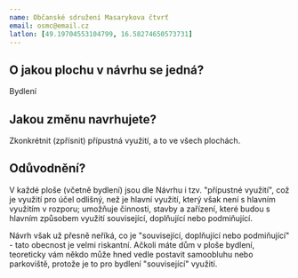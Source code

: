 ```yaml
---
name: Občanské sdružení Masarykova čtvrť
email: osmc@email.cz
latlon: [49.19704553104799, 16.58274650573731]
---
```


## O jakou plochu v návrhu se jedná?

Bydlení

## Jakou změnu navrhujete?

Zkonkrétnit (zpřísnit) přípustná využití, a to ve všech plochách.

## Odůvodnění?

V každé ploše (včetně bydlení) jsou dle Návrhu i tzv. "přípustné využití", což je využití pro účel odlišný, než je hlavní využití, který však není s hlavním využitím v rozporu; umožňuje činnosti, stavby a zařízení, které budou s hlavním způsobem využití související, doplňující nebo podmiňující.

 Návrh však už přesně neříká, co je "související, doplňující nebo podmiňující" - tato obecnost je velmi riskantní. Ačkoli máte dům v ploše bydlení, teoreticky vám někdo může hned vedle postavit samoobluhu nebo parkoviště, protože je to pro bydlení "související" využití.

